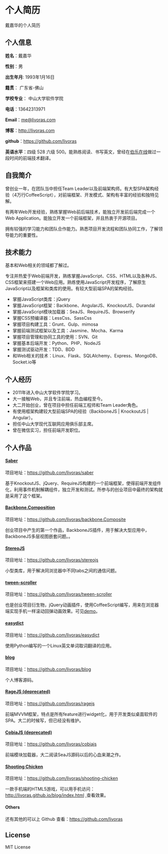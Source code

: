 个人简历
======================
戴嘉华的个人简历

## 个人信息

**姓名**：戴嘉华 

**性别**：男  

**出生年月**: 1993年1月16日

**籍贯**： 广东省-佛山

**学校专业**： 中山大学软件学院

**电话**：13642313971

**Email**：me@livoras.com

**博客**：http://livoras.com

**github**：https://github.com/livoras

**英语水平**：四级 528 六级 500。能熟练阅读、书写英文，曾经在[伯乐在线](http://blog.jobbole.com/)做过一段时间的前端技术翻译。

## 自我简介

曾创业一年，在团队当中担任Team Leader以及前端架构师。有大型SPA架构经验（4万行CoffeeScript），对前端框架、开发模式、架构有丰富的经验和独特见解。

有两年Web开发经验，熟练掌握Web前后端技术，能独立开发前后端完成一个Web Application。能独立开发一个前端框架，并且热衷于开源项目。

拥有较强的学习能力和团队合作能力。熟悉项目开发流程和团队协同工作，了解领导能力的重要性。

## 技术能力

基本和Web相关的领域都了解过。

专注并热爱于Web前端开发，熟练掌握JavaScript、CSS、HTML以及各种JS、CSS框架来搭建一个Web应用。熟练使用JavaScript开发程序，了解原生JavaScript以及框架和类库的使用。有较大型前端SPA的架构经验。

* 掌握JavaScript类库：jQuery
* 掌握JavaScript框架：Backbone、AngularJS、KnockoutJS、Durandal
* 掌握JavaScript模块加载器：SeaJS、RequireJS、Browserify
* 掌握CSS预编译器：LessCss、SassCss
* 掌握项目构建工具：Grunt、Gulp、mimosa
* 掌握前端测试框架以及工具：Jasmine、Mocha、Karma
* 掌握项目管理和协同工具的使用：SVN、Git
* 掌握基本后端开发：Python、PHP、NodeJS
* 掌握测试驱动开发：TDD、BDD
* 和Web相关的技术：Linux、Flask、SQLAlchemy、Express、MongoDB、Socket.io等


## 个人经历
* 2011年进入中山大学软件学院学习。
* 大一接触Web，并且专注前端，热血编程至今。
* 大二开始创业，曾在项目中担任前端工程师和Team Leader角色。
* 有使用框架构建较大型前端SPA的经验（BackboneJS | KnockoutJS | Angular）。
* 担任中山大学现代互联网应用俱乐部主席。
* 曾在微信实习，担任前端开发职位。

## 个人作品

#### [Saber](https://github.com/livoras/saber)
项目地址：https://github.com/livoras/saber

基于KnockoutJS、jQuery、RequireJS构建的一个前端框架，使得前端开发组件化，利用事件机制解耦组件，独立开发和测试。所参与的创业项目中最终的架构就是采用了这个框架。

#### [Backbone.Composition](https://github.com/livoras/backbone.Composite)
项目地址：https://github.com/livoras/backbone.Composite

创业项目中产生的第一个作品，BackboneJS插件，用于解决大型应用中，BackboneJS多层视图嵌套问题。。

#### [StereoJS](https://github.com/livoras/stereojs)
项目地址：https://github.com/livoras/stereojs

小型类库，用于解决同浏览器中不同tabs之间的通信问题。

#### [tween-scroller](https://github.com/livoras/tween-scroller)
项目地址：https://github.com/livoras/tween-scroller

也是创业项目衍生物，jQuery动画插件，使用CoffeeScript编写，用来在浏览器端实现手机一样滚动回弹动画效果。可见[demo](http://sysumiac.github.io/homework2013/)。

#### [easydict](https://github.com/livoras/easydict)
项目地址：https://github.com/livoras/easydict

使用Python编写的一个Linux英文单词取词翻译的应用。

#### [blog](https://github.com/livoras/blog)
项目地址：https://github.com/livoras/blog

个人博客源码。

#### [RageJS (deprecated)](https://github.com/livoras/ragejs)
项目地址：https://github.com/livoras/ragejs

前端MVVM框架，特点是所有feature进行widget化，用于开发类似桌面软件的SPA。大二的时候写，但已经没有维护。

#### [CobiaJS (deprecated)](https://github.com/livoras/cobiajs)
项目地址：https://github.com/livoras/cobiajs

前端模块加载器，大二阅读SeaJS源码以后的心血来潮之作。


#### [Shooting Chicken](https://github.com/livoras/shooting-chicken)
项目地址：https://github.com/livoras/shooting-chicken

一款手机端的HTML5游戏，可以用手机访问：http://livoras.github.io/blog/index.html ,查看效果。

#### Others
还有其他的可以上 Github 查看：https://github.com/livoras

## License
MIT License
